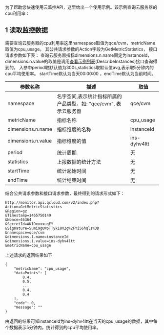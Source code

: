 为了帮助您快速使用云监控API，这里给出一个使用示例。该示例查询云服务器的cpu利用率：

## 1 读取监控数据

需要查询云服务器的cpu利用率这里namespace取值为qce/cvm，metricName取值为cpu_usage。
其公共请求参数的Action字段为GetMetricStatistics， 接口请求参数如下表：
查询云服务器指标dimensions.n.name固定为instanceId，dimensions.n.value的取值是调用<a href=http://tcecqpoc.fsphere.cn/doc/api/229/%E6%9F%A5%E7%9C%8B%E5%AE%9E%E4%BE%8B%E5%88%97%E8%A1%A8>查看示例列表</a>(DescribeInstances)接口查询得到的。
入参中period取默认值为300s,statistics取默认值avg,表示取5分钟内的cpu平均使用率。
startTime默认为当天00:00:00 ，endTime默认为当前时间。

| 参数名称 | 描述 | 取值 |
|---------|---------|---------|
|namespace|名字空间,表示统计指标所属的产品类型，如: "qce/cvm", 表示云服务器|qce/cvm|
|metricName|指标名称|cpu_usage|
|dimensions.n.name|指标维度的名称|instanceId|
|dimensions.n.value|指标维度的值|ins-dyhv4ltt|
|period|统计周期|无|
|statistics|上报数据的统计方法|无|
|startTime|统计起始时间|无|
|endTime|统计结束时间|无|

结合公共请求参数和接口请求参数，最终得到的请求形式如下：
```
http://monitor.api.qcloud.com/v2/index.php?
Action=GetMetricStatistics
&Region=gz
&Timestamp=1465750149
&Nonce=46364
&SecretId=AKIDxxxxugEY
&Signature=5umi9gUWpTTyk18V2g%2FYi56hqls%3D
&namespace=qce/cvm
&dimensions.1.name=instanceId
&dimensions.1.value=ins-dyhv4ltt
&metricName=cpu_usage
```
上述请求的返回结果如下

```
{
    "metricName": "cpu_usage",
    "dataPoints": [
        0.4,
        0.5,
        ...
        0.4,
        0.4
    ],
    "code": 0,
    "message": ""
}
```
由返回的结果可知instanceId为ins-dyhv4ltt在当天的cpu_usage的数据，其中每个数据表示5分钟内，统计得到的cpu平均使用率。

